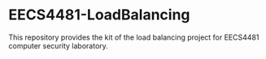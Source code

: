 # EECS4481-LoadBalancing
This repository provides the kit of the load balancing project for EECS4481 computer security laboratory.
